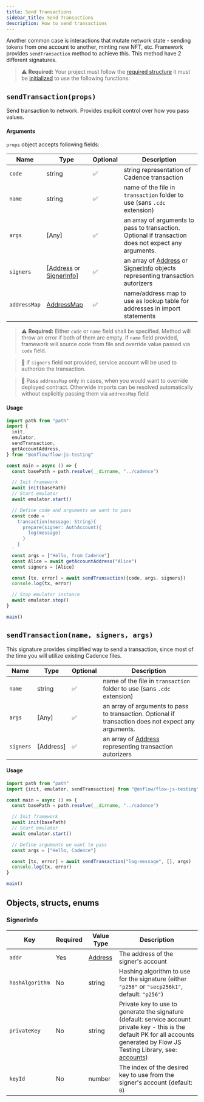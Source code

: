 ```yaml
---
title: Send Transactions
sidebar_title: Send Transactions
description: How to send transactions
---
```


Another common case is interactions that mutate network state - sending tokens from one account to another, minting new NFT, etc. Framework provides `sendTransaction` method to achieve this. This method have 2 different signatures.

> ⚠️ **Required:** Your project must follow the [required structure](structure.md) it must be [initialized](init.md) to use the following functions.

## `sendTransaction(props)`

Send transaction to network.
Provides explicit control over how you pass values.

#### Arguments

`props` object accepts following fields:

| Name         | Type                                                                                         | Optional | Description                                                                                                                                        |
| ------------ | -------------------------------------------------------------------------------------------- | -------- | -------------------------------------------------------------------------------------------------------------------------------------------------- |
| `code`       | string                                                                                       | ✅       | string representation of Cadence transaction                                                                                                       |
| `name`       | string                                                                                       | ✅       | name of the file in `transaction` folder to use (sans `.cdc` extension)                                                                            |
| `args`       | [Any]                                                                                        | ✅       | an array of arguments to pass to transaction. Optional if transaction does not expect any arguments.                                               |
| `signers`    | [[Address](https://docs.onflow.org/fcl/reference/api/#address) or [SignerInfo](#signerinfo)] | ✅       | an array of [Address](https://docs.onflow.org/fcl/reference/api/#address) or [SignerInfo](#signerinfo) objects representing transaction autorizers |
| `addressMap` | [AddressMap](api.md#addressmap)                                                              | ✅       | name/address map to use as lookup table for addresses in import statements                                                                         |

> ⚠️ **Required:** Either `code` or `name` field shall be specified. Method will throw an error if both of them are empty.
> If `name` field provided, framework will source code from file and override value passed via `code` field.

> 📣 if `signers` field not provided, service account will be used to authorize the transaction.

> 📣 Pass `addressMap` only in cases, when you would want to override deployed contract. Otherwide
> imports can be resolved automatically without explicitly passing them via `addressMap` field

#### Usage

```javascript
import path from "path"
import {
  init,
  emulator,
  sendTransaction,
  getAccountAddress,
} from "@onflow/flow-js-testing"

const main = async () => {
  const basePath = path.resolve(__dirname, "../cadence")

  // Init framework
  await init(basePath)
  // Start emulator
  await emulator.start()

  // Define code and arguments we want to pass
  const code = `
    transaction(message: String){
      prepare(signer: AuthAccount){
        log(message)
      }
    }
  `
  const args = ["Hello, from Cadence"]
  const Alice = await getAccountAddress("Alice")
  const signers = [Alice]

  const [tx, error] = await sendTransaction({code, args, signers})
  console.log(tx, error)

  // Stop emulator instance
  await emulator.stop()
}

main()
```

## `sendTransaction(name, signers, args)`

This signature provides simplified way to send a transaction, since most of the time you will utilize existing
Cadence files.

| Name      | Type      | Optional | Description                                                                                          |
| --------- | --------- | -------- | ---------------------------------------------------------------------------------------------------- |
| `name`    | string    | ✅       | name of the file in `transaction` folder to use (sans `.cdc` extension)                              |
| `args`    | [Any]     | ✅       | an array of arguments to pass to transaction. Optional if transaction does not expect any arguments. |
| `signers` | [Address] | ✅       | an array of [Address](#ddress) representing transaction autorizers                                   |

#### Usage

```javascript
import path from "path"
import {init, emulator, sendTransaction} from "@onflow/flow-js-testing"

const main = async () => {
  const basePath = path.resolve(__dirname, "../cadence")

  // Init framework
  await init(basePath)
  // Start emulator
  await emulator.start()

  // Define arguments we want to pass
  const args = ["Hello, Cadence"]

  const [tx, error] = await sendTransaction("log-message", [], args)
  console.log(tx, error)
}

main()
```

## Objects, structs, enums

### SignerInfo

| Key             | Required | Value Type                                                    | Description                                                                                                                                                                                        |
| --------------- | -------- | ------------------------------------------------------------- | -------------------------------------------------------------------------------------------------------------------------------------------------------------------------------------------------- |
| `addr`          | Yes      | [Address](https://docs.onflow.org/fcl/reference/api/#address) | The address of the signer's account                                                                                                                                                                |
| `hashAlgorithm` | No       | string                                                        | Hashing algorithm to use for the signature (either `"p256"` or `"secp256k1"`, default: `"p256"`)                                                                                                   |
| `privateKey`    | No       | string                                                        | Private key to use to generate the signature (default: service account private key - this is the default PK for all accounts generated by Flow JS Testing Library, see: [accounts](./accounts.md)) |
| `keyId`         | No       | number                                                        | The index of the desired key to use from the signer's account (default: `0`)                                                                                                                       |
